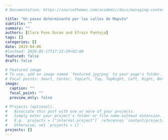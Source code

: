 ```yaml
---
# Documentation: https://sourcethemes.com/academic/docs/managing-content/

title: "Un paseo determinante por las calles de Maputo"
subtitle: ""
summary: ""
authors: [Clara Pons Duran and Efrain Pantoja]
tags: []
categories: []
date: 2019-04-06
#lastmod: 2020-05-17T17:22:29+02:00
featured: false
draft: false

# Featured image
# To use, add an image named `featured.jpg/png` to your page's folder.
# Focal points: Smart, Center, TopLeft, Top, TopRight, Left, Right, BottomLeft, Bottom, BottomRight.
image:
  caption: ""
  focal_point: ""
  preview_only: false

# Projects (optional).
#   Associate this post with one or more of your projects.
#   Simply enter your project's folder or file name without extension.
#   E.g. `projects = ["internal-project"]` references `content/project/deep-learning/index.md`.
#   Otherwise, set `projects = []`.
projects: []
---
```


